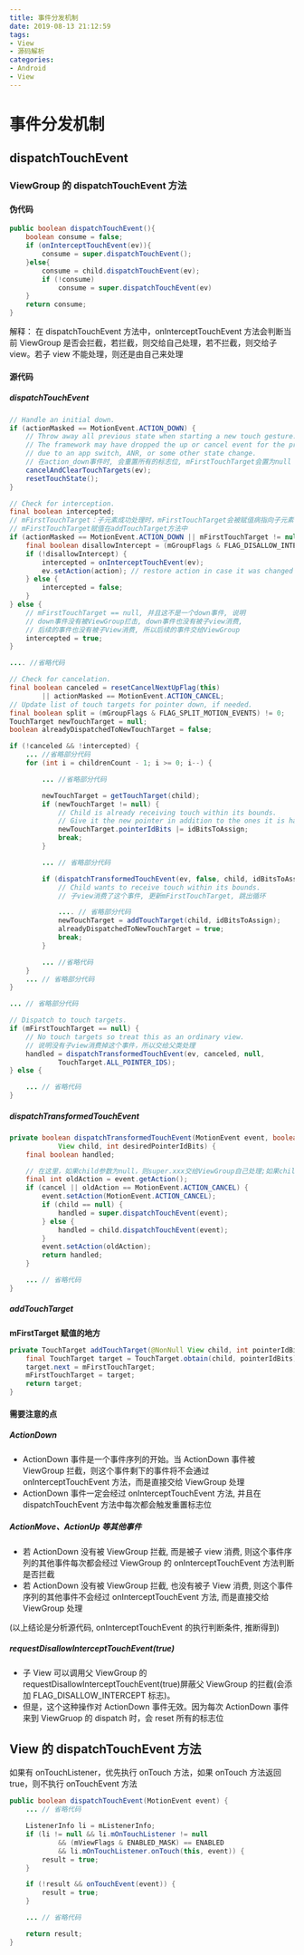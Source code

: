 ```yaml
---
title: 事件分发机制
date: 2019-08-13 21:12:59
tags:
- View
- 源码解析
categories:
- Android
- View
---
```


# 事件分发机制

## dispatchTouchEvent

### ViewGroup 的 dispatchTouchEvent 方法

#### 伪代码

```java
public boolean dispatchTouchEvent(){
    boolean consume = false;
    if (onInterceptTouchEvent(ev)){
        consume = super.dispatchTouchEvent();
    }else{
        consume = child.dispatchTouchEvent(ev);
        if (!consume)
            consume = super.dispatchTouchEvent(ev)
    }
    return consume;
}
```

解释：
在 dispatchTouchEvent 方法中，onInterceptTouchEvent 方法会判断当前 ViewGroup 是否会拦截，若拦截，则交给自己处理，若不拦截，则交给子 view。若子 view 不能处理，则还是由自己来处理

#### 源代码

##### dispatchTouchEvent

```java
// Handle an initial down.
if (actionMasked == MotionEvent.ACTION_DOWN) {
    // Throw away all previous state when starting a new touch gesture.
    // The framework may have dropped the up or cancel event for the previous gesture
    // due to an app switch, ANR, or some other state change.
    // 在action_down事件时, 会重置所有的标志位, mFirstTouchTarget会置为null
    cancelAndClearTouchTargets(ev);
    resetTouchState();
}

// Check for interception.
final boolean intercepted;
// mFirstTouchTarget：子元素成功处理时，mFirstTouchTarget会被赋值病指向子元素
// mFirstTouchTarget赋值在addTouchTarget方法中
if (actionMasked == MotionEvent.ACTION_DOWN || mFirstTouchTarget != null) {
    final boolean disallowIntercept = (mGroupFlags & FLAG_DISALLOW_INTERCEPT) != 0;
    if (!disallowIntercept) {
        intercepted = onInterceptTouchEvent(ev);
        ev.setAction(action); // restore action in case it was changed
    } else {
        intercepted = false;
    }
} else {
    // mFirstTouchTarget == null, 并且这不是一个down事件, 说明
    // down事件没有被ViewGroup拦击, down事件也没有被子view消费, 
    // 后续的事件也没有被子View消费, 所以后续的事件交给ViewGroup
    intercepted = true;
}

.... //省略代码

// Check for cancelation.
final boolean canceled = resetCancelNextUpFlag(this)
        || actionMasked == MotionEvent.ACTION_CANCEL;
// Update list of touch targets for pointer down, if needed.
final boolean split = (mGroupFlags & FLAG_SPLIT_MOTION_EVENTS) != 0;
TouchTarget newTouchTarget = null;
boolean alreadyDispatchedToNewTouchTarget = false;

if (!canceled && !intercepted) {
    ... //省略部分代码
    for (int i = childrenCount - 1; i >= 0; i--) {

        ... //省略部分代码

        newTouchTarget = getTouchTarget(child);
        if (newTouchTarget != null) {
            // Child is already receiving touch within its bounds.
            // Give it the new pointer in addition to the ones it is handling.
            newTouchTarget.pointerIdBits |= idBitsToAssign;
            break;
        }

        ... // 省略部分代码

        if (dispatchTransformedTouchEvent(ev, false, child, idBitsToAssign)) {
            // Child wants to receive touch within its bounds.
            // 子view消费了这个事件, 更新mFirstTouchTarget, 跳出循环

            .... // 省略部分代码
            newTouchTarget = addTouchTarget(child, idBitsToAssign);
            alreadyDispatchedToNewTouchTarget = true;
            break;
        }

        ... //省略代码
    }
    ... // 省略部分代码
}

... // 省略部分代码

// Dispatch to touch targets.
if (mFirstTouchTarget == null) {
    // No touch targets so treat this as an ordinary view.
    // 说明没有子view消费掉这个事件，所以交给父类处理
    handled = dispatchTransformedTouchEvent(ev, canceled, null,
            TouchTarget.ALL_POINTER_IDS);
} else {

    ... // 省略代码
}
```

##### dispatchTransformedTouchEvent

```java
private boolean dispatchTransformedTouchEvent(MotionEvent event, boolean cancel,
            View child, int desiredPointerIdBits) {
    final boolean handled;

    // 在这里，如果child参数为null，则super.xxx交给ViewGroup自己处理;如果child不为空,则交给child处理
    final int oldAction = event.getAction();
    if (cancel || oldAction == MotionEvent.ACTION_CANCEL) {
        event.setAction(MotionEvent.ACTION_CANCEL);
        if (child == null) {
            handled = super.dispatchTouchEvent(event);
        } else {
            handled = child.dispatchTouchEvent(event);
        }
        event.setAction(oldAction);
        return handled;
    }

    ... // 省略代码
}
```

##### addTouchTarget

**mFirstTarget 赋值的地方**

```java
private TouchTarget addTouchTarget(@NonNull View child, int pointerIdBits) {
    final TouchTarget target = TouchTarget.obtain(child, pointerIdBits);
    target.next = mFirstTouchTarget;
    mFirstTouchTarget = target;
    return target;
}
```

#### 需要注意的点

##### ActionDown

- ActionDown 事件是一个事件序列的开始。当 ActionDown 事件被 ViewGroup 拦截，则这个事件剩下的事件将不会通过 onInterceptTouchEvent 方法，而是直接交给 ViewGroup 处理
- ActionDown 事件一定会经过 onInterceptTouchEvent 方法, 并且在 dispatchTouchEvent 方法中每次都会触发重置标志位

##### ActionMove、ActionUp 等其他事件

- 若 ActionDown 没有被 ViewGroup 拦截, 而是被子 view 消费, 则这个事件序列的其他事件每次都会经过 ViewGroup 的 onInterceptTouchEvent 方法判断是否拦截
- 若 ActionDown 没有被 ViewGroup 拦截, 也没有被子 View 消费, 则这个事件序列的其他事件不会经过 onInterceptTouchEvent 方法, 而是直接交给 ViewGroup 处理

(以上结论是分析源代码, onInterceptTouchEvent 的执行判断条件, 推断得到)

##### requestDisallowInterceptTouchEvent(true)

- 子 View 可以调用父 ViewGroup 的 requestDisallowInterceptTouchEvent(true)屏蔽父 ViewGroup 的拦截(会添加 FLAG_DISALLOW_INTERCEPT 标志)。
- 但是，这个这种操作对 ActionDown 事件无效。因为每次 ActionDown 事件来到 ViewGruop 的 dispatch 时，会 reset 所有的标志位

## View 的 dispatchTouchEvent 方法

如果有 onTouchListener，优先执行 onTouch 方法，如果 onTouch 方法返回 true，则不执行 onTouchEvent 方法

```java
public boolean dispatchTouchEvent(MotionEvent event) {
    ... // 省略代码

    ListenerInfo li = mListenerInfo;
    if (li != null && li.mOnTouchListener != null
            && (mViewFlags & ENABLED_MASK) == ENABLED
            && li.mOnTouchListener.onTouch(this, event)) {
        result = true;
    }

    if (!result && onTouchEvent(event)) {
        result = true;
    }

    ... // 省略代码

    return result;
}
```
